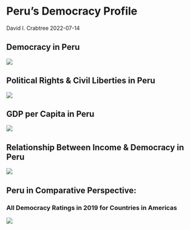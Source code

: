 Peru’s Democracy Profile
================
David I. Crabtree
2022-07-14

## Democracy in Peru

![](C:\Users\David\Desktop\PROGRA~1\FILESA~1\CFSS\hw06\reports\PERU_F~1/figure-gfm/Demscore-1.png)<!-- -->

## Political Rights & Civil Liberties in Peru

![](C:\Users\David\Desktop\PROGRA~1\FILESA~1\CFSS\hw06\reports\PERU_F~1/figure-gfm/Political%20Rights%20&%20Civil%20Libs-1.png)<!-- -->

## GDP per Capita in Peru

![](C:\Users\David\Desktop\PROGRA~1\FILESA~1\CFSS\hw06\reports\PERU_F~1/figure-gfm/GDP%20per%20Capita-1.png)<!-- -->

## Relationship Between Income & Democracy in Peru

![](C:\Users\David\Desktop\PROGRA~1\FILESA~1\CFSS\hw06\reports\PERU_F~1/figure-gfm/Income%20&%20Dem-1.png)<!-- -->

## Peru in Comparative Perspective:

### All Democracy Ratings in 2019 for Countries in Americas

![](C:\Users\David\Desktop\PROGRA~1\FILESA~1\CFSS\hw06\reports\PERU_F~1/figure-gfm/Democracy%20in%20Comparative%20Perspective-1.png)<!-- -->
